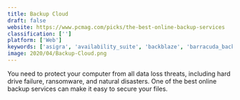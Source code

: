 ```yaml
---
title: Backup Cloud
draft: false 
website: https://www.pcmag.com/picks/the-best-online-backup-services
classification: ['']
platform: ['Web']
keywords: ['asigra', 'availability_suite', 'backblaze', 'barracuda_backup', 'carbonite', 'carbonite_server_backup', 'cohesity', 'dropbox', 'druva_insync', 'google_drive', 'mozy', 'netbackup', 'panzura', 'rubrik', 'sharefile', 'sugarsync', 'upsafe_free_gmail_backup', 'veeam_backup', 'vembu_bdr_suite', 'owncloud']
image: 2020/04/Backup-Cloud.png
---
```

You need to protect your computer from all data loss threats, including hard drive failure, ransomware, and natural disasters. One of the best online backup services can make it easy to secure your files.
